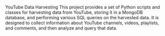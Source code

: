 YouTube Data Harvesting
This project provides a set of Python scripts and classes for harvesting data from YouTube, storing it in a MongoDB database, and performing various SQL queries on the harvested data. 
It is designed to collect information about YouTube channels, videos, playlists, and comments, and then analyze and query that data.
